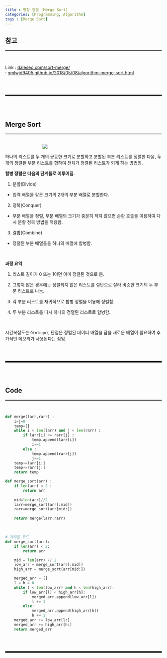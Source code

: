 ```yaml
---
title : 병합 정렬 [Merge Sort]
categories: [Programming, Algorithm]
tags : [Merge Sort]
---
```


## 참고
<hr style="border-top: 1px solid;"><br>

Link 
: <a href="https://www.daleseo.com/sort-merge/" target="_blank">daleseo.com/sort-merge/</a>  
: <a href="https://gmlwjd9405.github.io/2018/05/08/algorithm-merge-sort.html" target="_blank">gmlwjd9405.github.io/2018/05/08/algorithm-merge-sort.html</a>   

<br><br>
<hr style="border: 2px solid;">
<br><br>

## Merge Sort
<hr style="border-top: 1px solid;"><br>

<img src="https://blog.kakaocdn.net/dn/b41mz2/btqvJJ3l2OA/W4Y9ZhPcnnhpMnkQnGkuH0/img.gif" style="padding-left: 120px;">  

<br>

하나의 리스트를 두 개의 균등한 크기로 분할하고 분할된 부분 리스트를 정렬한 다음, 두 개의 정렬된 부분 리스트를 합하여 전체가 정렬된 리스트가 되게 하는 방법임.


**합병 정렬은 다음의 단계들로 이루어짐.**

1. 분할(Divide)
  + 입력 배열을 같은 크기의 2개의 부분 배열로 분할한다.

2. 정복(Conquer)
  + 부분 배열을 정렬, 부분 배열의 크기가 충분히 작지 않으면 순환 호출을 이용하여 다시 분할 정복 방법을 적용함.

3. 결합(Combine)
  + 정렬된 부분 배열들을 하나의 배열에 합병함.

<br>

**과정 요약**

1. 리스트 길이가 0 또는 1이면 이미 정렬된 것으로 봄. 

2. 그렇지 않은 경우에는 정렬되지 않은 리스트를 절반으로 잘라 비슷한 크기의 두 부분 리스트로 나눔.

3. 각 부분 리스트를 재귀적으로 합병 정렬을 이용해 정렬함.

4. 두 부분 리스트를 다시 하나의 정렬된 리스트로 합병함.

<br>

시간복잡도는 ```O(nlogn)```, 단점은 정렬된 데이터 배열을 담을 새로운 배열이 필요하여 추가적인 메모리가 사용된다는 점임.

<br><br>
<hr style="border: 2px solid;">
<br><br>

## Code
<hr style="border-top: 1px solid;"><br>

```python
def merge(larr,rarr) :
    i=j=0 
    temp=[]
    while i < len(larr) and j < len(rarr) :
        if larr[i] <= rarr[j] :
            temp.append(larr[i])
            i+=1
        else :
            temp.append(rarr[j])
            j+=1
    temp+=larr[i:]
    temp+=rarr[j:]
    return temp

def merge_sort(arr) :
    if len(arr) < 2 :
        return arr
    
    mid=len(arr)//2
    larr=merge_sort(arr[:mid])
    rarr=merge_sort(arr[mid:])
    
    return merge(larr,rarr)
```

<br>

```python
# 가져온 코드
def merge_sort(arr):
    if len(arr) < 2:
        return arr

    mid = len(arr) // 2
    low_arr = merge_sort(arr[:mid])
    high_arr = merge_sort(arr[mid:])

    merged_arr = []
    l = h = 0
    while l < len(low_arr) and h < len(high_arr):
        if low_arr[l] < high_arr[h]:
            merged_arr.append(low_arr[l])
            l += 1
        else:
            merged_arr.append(high_arr[h])
            h += 1
    merged_arr += low_arr[l:]
    merged_arr += high_arr[h:]
    return merged_arr
```

<br><br>
<hr style="border: 2px solid;">
<br><br>
